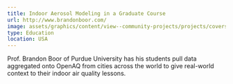 ```yaml
---
title: Indoor Aerosol Modeling in a Graduate Course
url: http://www.brandonboor.com/
image: assets/graphics/content/view--community-projects/projects/covers/boor.jpg
type: Education
location: USA
---
```


Prof. Brandon Boor of Purdue University has his students pull data aggregated onto OpenAQ from cities across the world to give real-world context to their indoor air quality lessons.
